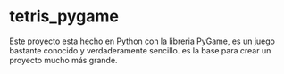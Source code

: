 # tetris_pygame

Este proyecto esta hecho en Python con la libreria PyGame, es un juego bastante conocido y verdaderamente sencillo. es la base para crear un proyecto mucho más grande.
